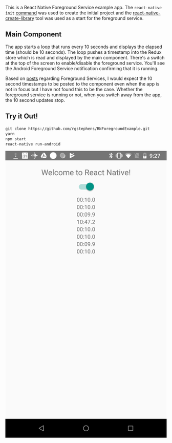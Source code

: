 This is a React Native Foreground Service example app.  The `react-native init` [command](https://facebook.github.io/react-native/docs/getting-started.html) was used to create the initial project and the [react-native-create-library](https://github.com/frostney/react-native-create-library) tool was used as a start for the foreground service.

## Main Component

The app starts a loop that runs every 10 seconds and displays the elapsed time (should be 10 seconds). The loop pushes a timestamp into the Redux store which is read and displayed by the main component. There's a switch at the top of the screen to enable/disable the foreground service. You'll see the Android Foreground Service notification confirming that it is running.

Based on [posts](https://github.com/Polidea/react-native-ble-plx/issues/217) regarding Foreground Services, I would expect the 10 second timestamps to be posted to the component even when the app is not in focus but I have not found this to be the case. Whether the foreground service is running or not, when you switch away from the app, the 10 second updates stop.

## Try it Out!

```
git clone https://github.com/rgstephens/RNForegroundExample.git
yarn
npm start
react-native run-android
```

![Screenshot](screenshot.png)
